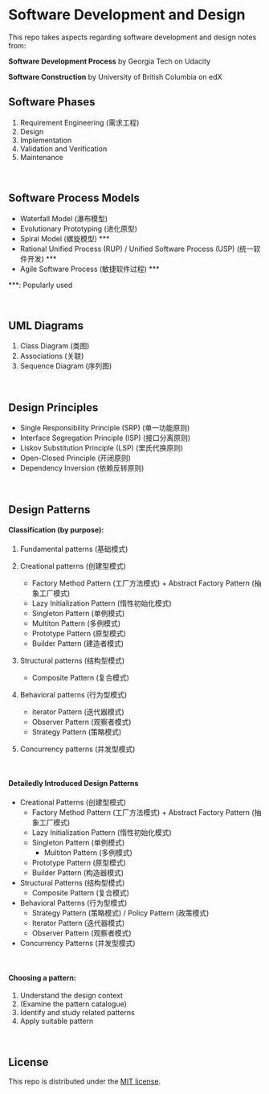 # Software Development and Design

This repo takes aspects regarding software development and design notes from:

**Software Development Process** by Georgia Tech on Udacity

**Software Construction** by University of British Columbia on edX

## Software Phases

1. Requirement Engineering (需求工程)
2. Design
3. Implementation
4. Validation and Verification
5. Maintenance

<br>

## Software Process Models

* Waterfall Model (瀑布模型)
* Evolutionary Prototyping (进化原型)
* Spiral Model (螺旋模型) ***
* Rational Unified Process (RUP) / Unified Software Process (USP) (统一软件开发) ***
* Agile Software Process (敏捷软件过程) ***

***: Popularly used

<br>

## UML Diagrams

1. Class Diagram (类图)
2. Associations (关联)
3. Sequence Diagram (序列图)

<br>

## Design Principles

* Single Responsibility Principle (SRP) (单一功能原则)
* Interface Segregation Principle (ISP) (接口分离原则)
* Liskov Substitution Principle (LSP) (里氏代换原则)
* Open-Closed Principle (开闭原则)
* Dependency Inversion (依赖反转原则)

<br>

## Design Patterns

#### Classification (by purpose):

1. Fundamental patterns (基础模式)

2. Creational patterns (创建型模式)

   * Factory Method Pattern (工厂方法模式) + Abstract Factory Pattern (抽象工厂模式)
   * Lazy Initialization Pattern (惰性初始化模式)
   * Singleton Pattern (单例模式)
   * Multiton Pattern (多例模式)
   * Prototype Pattern (原型模式)
   * Builder Pattern (建造者模式)

3. Structural patterns (结构型模式)

   * Composite Pattern (复合模式)

4. Behavioral patterns (行为型模式)

   * iterator Pattern (迭代器模式)
   * Observer Pattern (观察者模式)
   * Strategy Pattern (策略模式)

5. Concurrency patterns (并发型模式)

<br>

#### Detailedly Introduced Design Patterns

* Creational Patterns (创建型模式)
  * Factory Method Pattern (工厂方法模式) + Abstract Factory Pattern (抽象工厂模式)
  * Lazy Initialization Pattern (惰性初始化模式)
  * Singleton Pattern (单例模式)
    * Multiton Pattern (多例模式)
  * Prototype Pattern (原型模式)
  * Builder Pattern (构造器模式)
* Structural Patterns (结构型模式)
  * Composite Pattern (复合模式)
* Behavioral Patterns (行为型模式)
  * Strategy Pattern (策略模式) / Policy Pattern (政策模式)
  * Iterator Pattern (迭代器模式)
  * Observer Pattern (观察者模式)
* Concurrency Patterns (并发型模式)

<br>

#### Choosing a pattern:

1. Understand the design context
2. (Examine the pattern catalogue)
3. Identify and study related patterns
4. Apply suitable pattern

<br>

## License

This repo is distributed under the <a href="https://github.com/Ziang-Lu/Software-Development-and-Design/blob/master/LICENSE">MIT license</a>.
